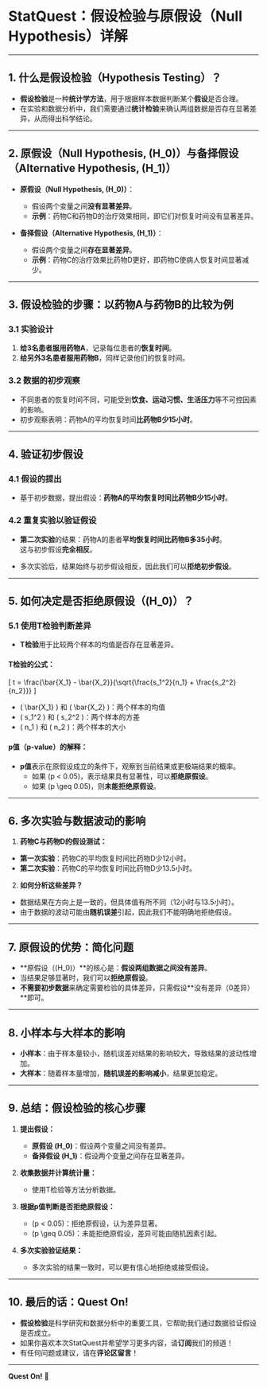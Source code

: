 # **StatQuest：假设检验与原假设（Null Hypothesis）详解**

---

## **1. 什么是假设检验（Hypothesis Testing）？**

- **假设检验**是一种**统计学方法**，用于根据样本数据判断某个**假设**是否合理。  
- 在实验和数据分析中，我们需要通过**统计检验**来确认两组数据是否存在显著差异，从而得出科学结论。

---

## **2. 原假设（Null Hypothesis, \(H_0\)）与备择假设（Alternative Hypothesis, \(H_1\)）**

- **原假设（Null Hypothesis, \(H_0\)）**：  
  - 假设两个变量之间**没有显著差异**。  
  - **示例**：药物C和药物D的治疗效果相同，即它们对恢复时间没有显著差异。

- **备择假设（Alternative Hypothesis, \(H_1\)）**：  
  - 假设两个变量之间**存在显著差异**。  
  - **示例**：药物C的治疗效果比药物D更好，即药物C使病人恢复时间显著减少。

---

## **3. 假设检验的步骤：以药物A与药物B的比较为例**

### **3.1 实验设计**

1. **给3名患者服用药物A**，记录每位患者的**恢复时间**。
2. **给另外3名患者服用药物B**，同样记录他们的恢复时间。

### **3.2 数据的初步观察**

- 不同患者的恢复时间不同，可能受到**饮食、运动习惯、生活压力**等不可控因素的影响。
- 初步观察表明：药物A的平均恢复时间**比药物B少15小时**。

---

## **4. 验证初步假设**

### **4.1 假设的提出**

- 基于初步数据，提出假设：**药物A的平均恢复时间比药物B少15小时**。

### **4.2 重复实验以验证假设**

- **第二次实验**的结果：药物A的患者**平均恢复时间比药物B多35小时**。  
  这与初步假设**完全相反**。

- 多次实验后，结果始终与初步假设相反，因此我们可以**拒绝初步假设**。

---

## **5. 如何决定是否拒绝原假设（\(H_0\)）？**

### **5.1 使用T检验判断差异**

- **T检验**用于比较两个样本的均值是否存在显著差异。

#### **T检验的公式：**
\[
t = \frac{\bar{X_1} - \bar{X_2}}{\sqrt{\frac{s_1^2}{n_1} + \frac{s_2^2}{n_2}}}
\]

- \( \bar{X_1} \) 和 \( \bar{X_2} \)：两个样本的均值  
- \( s_1^2 \) 和 \( s_2^2 \)：两个样本的方差  
- \( n_1 \) 和 \( n_2 \)：两个样本的大小

#### **p值（p-value）的解释：**
- **p值**表示在原假设成立的条件下，观察到当前结果或更极端结果的概率。
  - 如果 \(p < 0.05\)，表示结果具有显著性，可以**拒绝原假设**。
  - 如果 \(p \geq 0.05\)，则**未能拒绝原假设**。

---

## **6. 多次实验与数据波动的影响**

1. **药物C与药物D的假设测试：**

- **第一次实验**：药物C的平均恢复时间比药物D少12小时。  
- **第二次实验**：药物C的平均恢复时间比药物D少13.5小时。

2. **如何分析这些差异？**

- 数据结果在方向上是一致的，但具体值有所不同（12小时与13.5小时）。
- 由于数据的波动可能由**随机误差**引起，因此我们不能明确地拒绝假设。

---

## **7. 原假设的优势：简化问题**

- **原假设（\(H_0\)）**的核心是：**假设两组数据之间没有差异**。
- 当结果足够显著时，我们可以**拒绝原假设**。
- **不需要初步数据**来确定需要检验的具体差异，只需假设**没有差异（0差异）**即可。

---

## **8. 小样本与大样本的影响**

- **小样本**：由于样本量较小，随机误差对结果的影响较大，导致结果的波动性增加。  
- **大样本**：随着样本量增加，**随机误差的影响减小**，结果更加稳定。

---

## **9. 总结：假设检验的核心步骤**

1. **提出假设：**
   - **原假设 \(H_0\)**：假设两个变量之间没有差异。
   - **备择假设 \(H_1\)**：假设两个变量之间存在显著差异。

2. **收集数据并计算统计量：**
   - 使用T检验等方法分析数据。

3. **根据p值判断是否拒绝原假设：**
   - \(p < 0.05\)：拒绝原假设，认为差异显著。
   - \(p \geq 0.05\)：未能拒绝原假设，差异可能由随机因素引起。

4. **多次实验验证结果：**
   - 多次实验的结果一致时，可以更有信心地拒绝或接受假设。

---

## **10. 最后的话：Quest On!**

- **假设检验**是科学研究和数据分析中的重要工具，它帮助我们通过数据验证假设是否成立。  
- 如果你喜欢本次StatQuest并希望学习更多内容，请**订阅**我们的频道！  
- 有任何问题或建议，请在**评论区留言**！

---

**Quest On!** 🎯